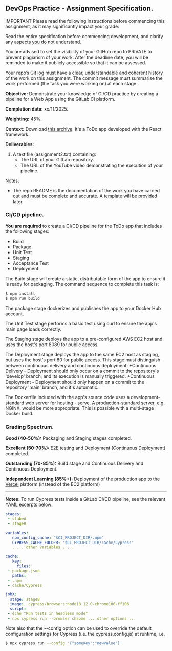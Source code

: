 ## DevOps Practice - Assignment Specification.

IMPORTANT Please read the following instructions before commencing this assignment, as it may significantly impact your grade:

Read the entire specification before commencing development, and clarify any aspects you do not understand.

You are advised to set the visibility of your GitHub repo to PRIVATE to prevent plagiarism of your work. After the deadline date, you will be reminded to make it publicly accessible so that it can be assessed.

Your repo’s Git log must have a clear, understandable and coherent history of the work on this assignment. The commit message must summarise the work performed (the task you were working on) at each stage.

__Objective:__ Demonstrate your knowledge of CI/CD practice by creating a pipeline for a Web App using the GitLab CI platform. 

__Completion date:__ xx/11/2025.

__Weighting:__ 45%.

__Context:__ Download [this archive][start]. It's a ToDo app developed with the React framework. 

__Deliverables:__

1. A text file (assignment2.txt) containing:
   + The URL of your GitLab repository. 
   + The URL of the YouTube video demonstrating the execution of your pipeline. 
   
Notes:
+ The repo README is the documentation of the work you have carried out and must be complete and accurate. A template will be provided later.


### CI/CD pipeline.

__You are required__ to create a CI/CD pipeline for the ToDo app that includes the following stages:
+ Build
+ Package
+ Unit Test
+ Staging
+ Acceptance Test
+ Deployment

The Build stage will create a static, distributable form of the app to ensure it is ready for packaging. The command sequence to complete this task is:
~~~bash
$ npm install
$ npm run build
~~~

The package stage dockerizes and publishes the app to your Docker Hub account. 

The Unit Test stage performs a basic test using curl to ensure the app's main page loads correctly. 

The Staging stage deploys the app to a pre-configured AWS EC2 host and uses the host's port 8089 for public access. 

The Deployment stage deploys the app to the same EC2 host as staging, but uses the host's port 80 for public access. This stage must distinguish between continuous delivery and continuous deployment:
+Continuous Delivery - Deployment should only occur on a commit to the repository's 'develop' branch, and its execution is manually triggered.
+Continuous Deployment - Deployment should only happen on a commit to the repository 'main' branch, and it's automatic..

The Dockerfile included with the app's source code uses a development-standard web server for hosting - serve. A production-standard server, e.g. NGINX, would be more appropriate. This is possible with a multi-stage Docker build. 
 
### Grading Spectrum.

__Good (40-50%):__ Packaging and Staging stages completed.

__Excellent (50-70%):__ E2E testing and Deployment (Continuous Deployment) completed.

__Outstanding (70-85%):__ Build stage and Continuous Delivery and Continuous Deployment.

__Independent Learning (85%+):__ Deployment of the production app to the [Vercel][vercel] platform (instead of the EC2 platform)

--------------------------

__Notes:__ To run Cypress tests inside a GitLab CI/CD pipeline, see the relevant YAML excerpts below: 

~~~yaml
stages:
 - stabeA
 - stageB

variables:
   npm_config_cache: "$CI_PROJECT_DIR/.npm"
   CYPRESS_CACHE_FOLDER: "$CI_PROJECT_DIR/cache/Cypress"
   . . . other variables . . . 

cache:
   key:
     files:
 - package.json
   paths:
 - .npm
 - cache/Cypress

jobX:
  stage: stageB
  image:  cypress/browsers:node18.12.0-chrome106-ff106
  script:
 - echo "Run tests in headless mode"
 - npx cypress run --browser chrome ... other options ...
~~~


Note also that the --config option can be used to override the default  configuration settings for Cypress (i.e. the cypress.config.js) at runtime, i.e.

~~~bash
$ npx cypress run --config '{"someKey":"newValue"}'
~~~

[vercel]: https://vercel.com/
[start]: ./img/start.zip